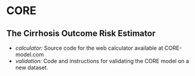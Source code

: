 # CORE 
## The Cirrhosis Outcome Risk Estimator

- *calculator:* Source code for the web calculator available at CORE-model.com
- *validation:* Code and instructions for validating the CORE model on a new dataset.
